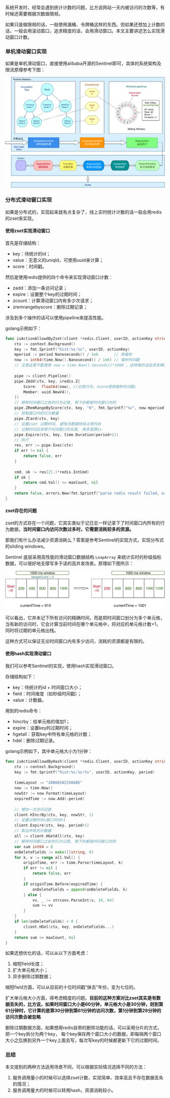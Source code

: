 系统开发时，经常会遇到统计计数的问题，比方说网站一天内被访问的次数等，有时候还需要根据次数做限频。

如果只是做限频的话，一般使用漏桶、令牌桶这样的东西。但如果还想加上计数的话，一般会用滚动窗口，追求精度的话，会用滑动窗口。本文主要讲述怎么实现滑动窗口计数。

### 单机滑动窗口实现

如果是单机滑动窗口，直接使用alibaba开源的Sentinel即可，具体的系统架构及限流原理参考下图：

<img src="../img/redis/sentinel-slot-chain-architecture.png" alt="arch overview" style="zoom:67%;" />

### 分布式滑动窗口实现

如果是分布式的，实现起来就有点复杂了，线上实时统计计数的话一般会用redis的zset来实现。

#### 使用zset实现滑动窗口

首先是存储结构：

* key：待统计的id；
* value：无意义的uniqId，可使用uuid来计算；
* score：时间戳。

然后是使用redis提供的四个命令来实现滑动窗口计数：

* zadd：添加一条访问记录；
* expire：设置整个key的过期时间；
* zcount：计算滑动窗口内有多少次请求；
* zremrangebyscore：删除过期记录；

涉及到多个操作的话可以使用pipeline来提高性能。

golang示例如下：

```go
func isActionAllowdByZset(client *redis.Client, userID, actionKey string, period time.Duration, maxCount int64) (bool, error) {
	ctx := context.Background()
	key := fmt.Sprintf("hist:%s:%s", userID, actionKey)
	mperiod := period.Nanoseconds() / 1e6       // 转毫秒
	now := int64(time.Now().Nanosecond() / 1e6) // 毫秒时间戳
	// 注意这里不能使用 now = time.Now().Seconds()*1000 ，这样做的话会丢失精度，导致一秒内的所有now值都一样;

	pipe := client.Pipeline()
	pipe.ZAdd(ctx, key, &redis.Z{
		Score:  float64(now), //记录行为，score使用毫秒时间戳;
		Member: uuid.NewV4(),
	})
	// 移除时间窗口之前的行为记录, 剩下的都是时间窗口内的
	pipe.ZRemRangeByScore(ctx, key, "0", fmt.Sprintf("%v", now-mperiod))
	// 获取窗口内的行为数量
	pipe.ZCard(ctx, key)
	// 设置zset 过期时间, 避免冷数据持续占用内存
	// 过期时间应该等于时间窗口的长度, 再多宽限1s
	pipe.Expire(ctx, key, time.Duration(period+1))
	// 执行
	res, err := pipe.Exec(ctx)
	if err != nil {
		return false, err
	}

	cmd, ok := res[2].(*redis.IntCmd)
	if ok {
		return cmd.Val() <= maxCount, nil
	}
	return false, errors.New(fmt.Sprintf("parse redis result failed, origin result: %v", res))
}
```

#### zset存在的问题

zset的方式存在一个问题，它其实类似于记日志一样记录下了时间窗口内所有的行为数据，**当时间窗口内访问次数过多时，它需要消耗较多的资源。**

那我们有什么办法减少资源消耗么？答案是参考Sentinel的实现方式，实现分布式的sliding windows。

Sentinel 底层采用高性能的滑动窗口数据结构 `LeapArray` 来统计实时的秒级指标数据，可以很好地支撑写多于读的高并发场景。原理如下图所示：

![sliding-window-leap-array](../img/redis/sentinel-statistic-slot.png)

可以看出，它并未记下所有访问的精确时间，而是把时间窗口划分为多个单元格，当有新的访问时，它会计算当前时间在哪个单元格中，将对应的单元格计数+1，同时将过期的单元格出栈。

这种方式可以保证无论时间窗口内有多少访问，消耗的资源都是有限的。

#### 使用hash实现滑动窗口

我们可以参考Sentinel的实现，使用hash实现滑动窗口。

存储结构如下：

* key：待统计的id + 时间窗口大小；
* field：时间维度（如秒级时间戳）；
* value：计数器。

用到的redis命令：

* hincrby：给单元格的值加1；
* expire：设置key的过期时间；
* hgetall：获取key中所有单元格的计数；
* hdel：删除过期记录。

golang示例如下，其中单元格大小为1分钟：

```go
func isActionAllowdByHash(client *redis.Client, userID, actionKey string, period time.Duration, maxCount int64) (bool, error) {
	ctx := context.Background()
	key := fmt.Sprintf("hist:%s:%s:%s", userID, actionKey, period)

	timeLayout := "20060102150405"
	now := time.Now()
	nowStr := now.Format(timeLayout)
	expiredTime := now.Add(-period)

	// 增加一次访问记录
	client.HIncrBy(ctx, key, nowStr, 1)
	// 设置过期时间=窗口时间+1
	client.Expire(ctx, key, period+1)
	// 取出所有的计数器
	all := client.HGetAll(ctx, key)
	// 移除时间窗口之前的行为记录, 剩下的都是时间窗口内的
	var sum int64 = 0
	onDeleteFields := make([]string, 0)
	for k, v := range all.Val() {
		originTime, err := time.Parse(timeLayout, k)
		if err != nil {
			return false, err
		}
		if originTime.Before(expiredTime) {
			onDeleteFields = append(onDeleteFields, k)
		} else {
			vv, _ := strconv.ParseInt(v, 10, 64)
			sum += vv
		}
	}
	if len(onDeleteFields) > 0 {
		client.HDel(ctx, key, onDeleteFields...)
	}
	return sum <= maxCount, nil
}
```

如果还想优化的话，可以从以下方面考虑：

1. 缩短field长度；
2. 扩大单元格大小；
3. 异步删除过期数据；

缩短field方面，可以从目前的十位时间戳“抹去”年份，变为七位的。

扩大单元格大小方面，得考虑精度的问题。**目前的这种方案对比zset其实是有数据丢失的，比方说，如果时间窗口大小是60分钟，单元格大小是30分钟，则到第61分钟时，它计算的是第30分钟到第61分钟的访问次数，第1分钟到第29分钟的访问次数会被忽略**

删除过期数据方面，如果想用redis自带的删除功能的话，可以采用分片的方式，把一个key拆分为两个key， 每个key保存两个窗口大小的数据，即每隔两个窗口大小之后换到另外一个key上面去写，每次写key的时候都更新下它的过期时间。

### 总结

本文提到的两种方法适用场景不同，可以根据实际情况选择不同的方法：

1. 服务调用量小的时候可以选择zset计数，实现简单、效率高且不存在数据丢失的情况；
2. 服务调用量大的时候可以转用hash，资源消耗较小。
